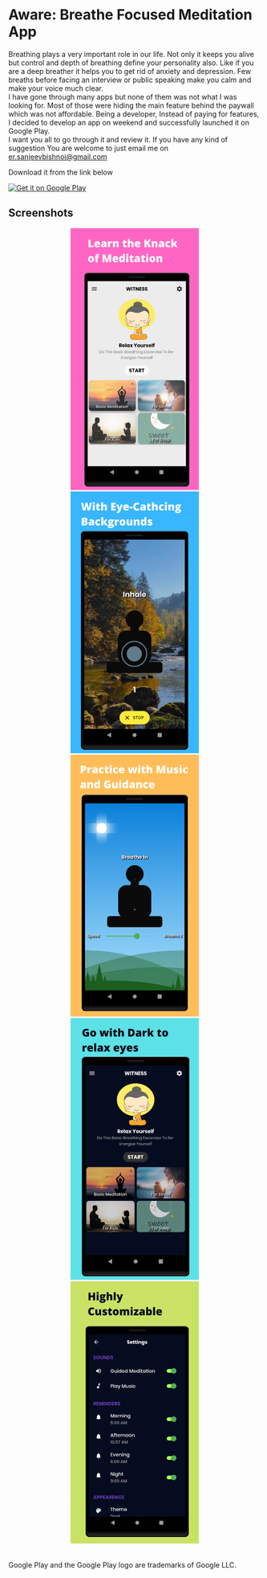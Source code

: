# Aware: Breathe Focused Meditation App
<p>Breathing plays a very important role in our life. Not only it keeps you alive but control and depth of breathing define your personality also. Like if you are a deep breather it helps you to get rid of anxiety and depression.
Few breaths before facing an interview or public speaking make you calm and make your voice much clear.<br/>
I have gone through many apps but none of them was not what I was looking for. Most of those were hiding the main feature behind the paywall which was not affordable.
Being a developer, Instead of paying for features, I decided to develop an app on weekend and successfully launched it on Google Play.<br/>
I want you all to go through it and review it. If you have any kind of suggestion You are welcome to just email me on <a href="mailto:er.sanjeevbishnoi@gmail.com">er.sanjeevbishnoi@gmail.com</a> </p>


Download it from the link below<br />
<p><a href="https://play.google.com/store/apps/details?id=com.mogaero.aware"><img src="https://play.google.com/intl/en_us/badges/images/generic/en_badge_web_generic.png" alt="Get it on Google Play" width="200"></a></p>




## Screenshots
  <p align="center">
  <img src="screenshots/first.png" width="256" hspace="4" />
  <img src="screenshots/second.png" width="256" hspace="4" />
  <img src="screenshots/third.png" width="256" hspace="4" />
  <img src="screenshots/fourth.png" width="256" hspace="4" />
  <img src="screenshots/fifth.png" width="256" hspace="4" />
  
</p><br />
Google Play and the Google Play logo are trademarks of Google LLC.

